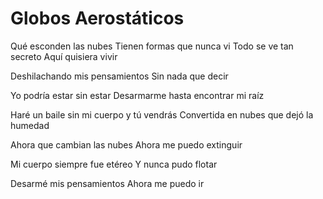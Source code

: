 # Globos Aerostáticos

Qué esconden las nubes
Tienen formas que nunca vi
Todo se ve tan secreto
Aquí quisiera vivir

Deshilachando mis pensamientos
Sin nada que decir

Yo podría estar sin estar
Desarmarme hasta encontrar mi raíz

Haré un baile sin mi cuerpo y tú vendrás
Convertida en nubes que dejó la humedad

Ahora que cambian las nubes
Ahora me puedo extinguir

Mi cuerpo siempre fue etéreo
Y nunca pudo flotar

Desarmé mis pensamientos
Ahora me puedo ir
